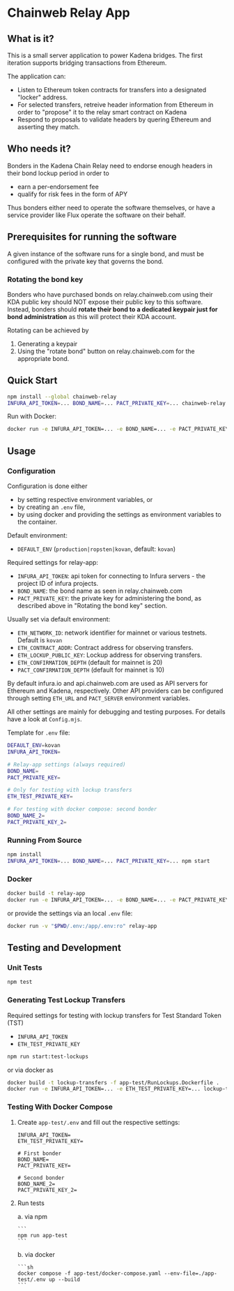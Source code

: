 # Chainweb Relay App

## What is it?

This is a small server application to power Kadena bridges. The first iteration
supports bridging transactions from Ethereum.

The application can:
- Listen to Ethereum token contracts for transfers into a designated "locker" address.
- For selected transfers, retreive header information from Ethereum in order to "propose" it to the relay smart contract on Kadena
- Respond to proposals to validate headers by quering Ethereum and asserting they match.

## Who needs it?

Bonders in the Kadena Chain Relay need to endorse enough headers in their bond lockup period in order to
- earn a per-endorsement fee
- qualify for risk fees in the form of APY

Thus bonders either need to operate the software themselves, or have a service provider like Flux operate the software on their behalf.

## Prerequisites for running the software

A given instance of the software runs for a single bond, and must be configured with the private key that governs the bond.

### Rotating the bond key

Bonders who have purchased bonds on relay.chainweb.com using their KDA public key should NOT expose their public key to this software.
Instead, bonders should **rotate their bond to a dedicated keypair just for bond administration** as this will protect their KDA account.

Rotating can be achieved by
1. Generating a keypair
2. Using the "rotate bond" button on relay.chainweb.com for the appropriate bond.

## Quick Start

```sh
npm install --global chainweb-relay
INFURA_API_TOKEN=... BOND_NAME=... PACT_PRIVATE_KEY=... chainweb-relay
```

Run with Docker:

```sh
docker run -e INFURA_API_TOKEN=... -e BOND_NAME=... -e PACT_PRIVATE_KEY=... kadena/relay-app
```

## Usage

### Configuration

Configuration is done either

*   by setting respective environment variables, or
*   by creating an `.env` file,
*   by using docker and providing the settings as environment variables to
    the container.

Default environment:

*   `DEFAULT_ENV` (`production|ropsten|kovan`, default: `kovan`)

Required settings for relay-app:

*   `INFURA_API_TOKEN`: api token for connecting to Infura servers - the project ID of infura projects.
*   `BOND_NAME`: the bond name as seen in relay.chainweb.com
*   `PACT_PRIVATE_KEY`: the private key for administering the bond, as described above in "Rotating the bond key" section.

Usually set via default environment:

*   `ETH_NETWORK_ID`: network identifier for mainnet or various testnets. Default is `kovan`
*   `ETH_CONTRACT_ADDR`: Contract address for observing transfers.
*   `ETH_LOCKUP_PUBLIC_KEY`: Lockup address for observing transfers.
*   `ETH_CONFIRMATION_DEPTH` (default for mainnet is 20)
*   `PACT_CONFIRMATION_DEPTH` (default for mainnet is 10)

By default infura.io and api.chainweb.com are used as API servers for Ethereum
and Kadena, respectively. Other API providers can be configured through setting
`ETH_URL` and `PACT_SERVER` environment variables.

All other settings are mainly for debugging and testing purposes. For details
have a look at `Config.mjs`.

Template for `.env` file:

```sh
DEFAULT_ENV=kovan
INFURA_API_TOKEN=

# Relay-app settings (always required)
BOND_NAME=
PACT_PRIVATE_KEY=

# Only for testing with lockup transfers
ETH_TEST_PRIVATE_KEY=

# For testing with docker compose: second bonder
BOND_NAME_2=
PACT_PRIVATE_KEY_2=
```

### Running From Source

```sh
npm install
INFURA_API_TOKEN=... BOND_NAME=... PACT_PRIVATE_KEY=... npm start
```

### Docker

```sh
docker build -t relay-app
docker run -e INFURA_API_TOKEN=... -e BOND_NAME=... -e PACT_PRIVATE_KEY=... relay-app
```

or provide the settings via an local `.env` file:

```sh
docker run -v "$PWD/.env:/app/.env:ro" relay-app
```

## Testing and Development

### Unit Tests

```sh
npm test
```

### Generating Test Lockup Transfers

Required settings for testing with lockup transfers for Test Standard Token (TST)

*   `INFURA_API_TOKEN`
*   `ETH_TEST_PRIVATE_KEY`

```sh
npm run start:test-lockups
```

or via docker as

```sh
docker build -t lockup-transfers -f app-test/RunLockups.Dockerfile .
docker run -e INFURA_API_TOKEN=... -e ETH_TEST_PRIVATE_KEY=... lockup-transfers
```

### Testing With Docker Compose

1.  Create `app-test/.env` and fill out the respective settings:

    ```
    INFURA_API_TOKEN=
    ETH_TEST_PRIVATE_KEY=

    # First bonder
    BOND_NAME=
    PACT_PRIVATE_KEY=

    # Second bonder
    BOND_NAME_2=
    PACT_PRIVATE_KEY_2=
    ```

2.  Run tests

    a.  via npm

        ```
        npm run app-test
        ```

    b.  via docker

        ```sh
        docker compose -f app-test/docker-compose.yaml --env-file=./app-test/.env up --build
        ```
